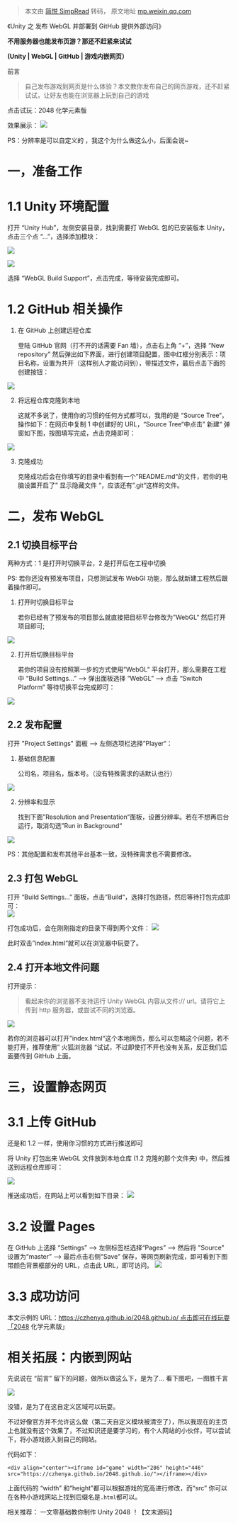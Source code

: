 > 本文由 [简悦 SimpRead](http://ksria.com/simpread/) 转码， 原文地址 [mp.weixin.qq.com](https://mp.weixin.qq.com/s/a0GP6uzm4vOik4LM0HK8VA)

《Unity 之 发布 WebGL 并部署到 GitHub 提供外部访问》

**不用服务器也能发布页游？那还不赶紧来试试**

**(Unity | WebGL | GitHub | 游戏内嵌网页）**

前言

> 自己发布游戏到网页是什么体验？本文教你发布自己的网页游戏，还不赶紧试试，让好友也能在浏览器上玩到自己的游戏

点击试玩：2048 化学元素版

效果展示： ![](https://mmbiz.qpic.cn/mmbiz_png/MIOAFJuZ00icKfG1xcMzck9EsTLnkxELyrbWKibS9IyezzYycBDUuPicUVkRSFakaBZ9UNRibl14debfO79WR5dj6w/640?wx_fmt=png)

PS：分辨率是可以自定义的 ，我这个为什么做这么小，后面会说~

一，准备工作
======

1.1 Unity 环境配置
==============

打开 “Unity Hub”，左侧安装目录，找到需要打 WebGL 包的已安装版本 Unity，点击三个点 “...”，选择添加模块：

![](https://mmbiz.qpic.cn/mmbiz_png/MIOAFJuZ00icKfG1xcMzck9EsTLnkxELy4T5wbHtRSAxGdgSN4ZACdLcaUia5c4dB86LHrybOLUYPichib4HloEFcw/640?wx_fmt=png)

![](https://mmbiz.qpic.cn/mmbiz_png/MIOAFJuZ00icKfG1xcMzck9EsTLnkxELylRGDQIJLLUPXUHH7rw3CVY3yMqhicSWKIRjKCia5glptLMRHRywAa7VQ/640?wx_fmt=png)

选择 “WebGL Build Support”，点击完成，等待安装完成即可。

1.2 GitHub 相关操作
===============

1.  在 GitHub 上创建远程仓库
    
    登陆 GitHub 官网（打不开的话需要 Fan 墙），点击右上角 “+”，选择 “New repository” 然后弹出如下界面，进行创建项目配置，图中红框分别表示：项目名称，设置为共开（这样别人才能访问到），带描述文件，最后点击下面的创建按钮：
    

![](https://mmbiz.qpic.cn/mmbiz_png/MIOAFJuZ00icKfG1xcMzck9EsTLnkxELyXIr2mwTBF5F3picmX1kIaXQRVHXFZsZLGoYxE08YZ6Yj34VoHq03mjQ/640?wx_fmt=png)

2.  将远程仓库克隆到本地
    
    这就不多说了，使用你的习惯的任何方式都可以，我用的是 “Source Tree“，操作如下：在网页中复制 1 中创建好的 URL，“Source Tree“中点击” 新建“ 弹窗如下图，按图填写完成，点击克隆即可：
    

![](https://mmbiz.qpic.cn/mmbiz_png/MIOAFJuZ00icKfG1xcMzck9EsTLnkxELyxs4BqQJpVtFzEybJlAPzVgNHQVf4dAc0OXUs07Bjg72HY2xV8bEsSg/640?wx_fmt=png)

3.  克隆成功
    
    克隆成功后会在你填写的目录中看到有一个”README.md“的文件，若你的电脑设置开启了” 显示隐藏文件 “，应该还有”.git“这样的文件。
    

二，发布 WebGL
==========

2.1 切换目标平台
----------

两种方式：1 是打开时切换平台，2 是打开后在工程中切换

PS: 若你还没有预发布项目，只想测试发布 WebGl 功能，那么就新建工程然后跟着操作即可。

1.  打开时切换目标平台
    
    若你已经有了预发布的项目那么就直接把目标平台修改为”WebGL“ 然后打开项目即可;
    

![](https://mmbiz.qpic.cn/mmbiz_png/MIOAFJuZ00icKfG1xcMzck9EsTLnkxELyNHuibEulibeufw2ghSDObn5uQdzU7fjrbzMGWaspaZuIQibXictKyCXYibg/640?wx_fmt=png)

2.  打开后切换目标平台
    
    若你的项目没有按照第一步的方式使用”WebGL” 平台打开，那么需要在工程中 “Build Settings...” --> 弹出面板选择 “WebGL” --> 点击 “Switch Platform” 等待切换平台完成即可：
    

![](https://mmbiz.qpic.cn/mmbiz_png/MIOAFJuZ00icKfG1xcMzck9EsTLnkxELyambvMER4Ay88ZUNDqbGf2H87ic9V4lm2D23PLwf6Sn7903M3L0sWmEg/640?wx_fmt=png)

2.2 发布配置
--------

打开 "Project Settings" 面板 --> 左侧选项栏选择”Player“：

1.  基础信息配置
    
    公司名，项目名，版本号。（没有特殊需求的话默认也行）
    

![](https://mmbiz.qpic.cn/mmbiz_png/MIOAFJuZ00icKfG1xcMzck9EsTLnkxELynZMFZoKicmyRTicU2aESHjc935Nt4JgdicrzvJMH7JmMFE8NsibXnyNe5A/640?wx_fmt=png)

2.  分辨率和显示
    
    找到下面”Resolution and Presentation“面板，设置分辨率。若在不想再后台运行，取消勾选”Run in Background“
    

![](https://mmbiz.qpic.cn/mmbiz_png/MIOAFJuZ00icKfG1xcMzck9EsTLnkxELyW15AvW5mPM6ficxibTASibnx8SQVtbHNKzLANeCbtPXUKUck3EwdmRqeQ/640?wx_fmt=png)

PS：其他配置和发布其他平台基本一致，没特殊需求也不需要修改。

2.3 打包 WebGL
------------

打开 “Build Settings...” 面板，点击”Build“，选择打包路径，然后等待打包完成即可：  
![](https://mmbiz.qpic.cn/mmbiz_png/MIOAFJuZ00icKfG1xcMzck9EsTLnkxELyRwzrjnvEI8DibUZunXTtnGSU8ReOSVtOvlSfT8VG9xBy2fzQqbdiapag/640?wx_fmt=png)

打包成功后，会在刚刚指定的目录下得到两个文件： ![](https://mmbiz.qpic.cn/mmbiz_png/MIOAFJuZ00icKfG1xcMzck9EsTLnkxELySXXhicxib5maGC5J6PqH7c96SnD7JIJtEUefTwAsJL1l5wOrDtaVqiaiag/640?wx_fmt=png)

此时双击”index.html“就可以在浏览器中玩耍了。

2.4 打开本地文件问题
------------

打开提示：

> 看起来你的浏览器不支持运行 Unity WebGL 内容从文件:// url。请将它上传到 http 服务器，或尝试不同的浏览器。

![](https://mmbiz.qpic.cn/mmbiz_png/MIOAFJuZ00icKfG1xcMzck9EsTLnkxELyXmHKFgwgD2vSH8ZFWmZZppQuEMSC4JxMdqPbc04p1BMROErJXUzDUw/640?wx_fmt=png)

若你的浏览器可以打开”index.html“这个本地网页，那么可以忽略这个问题，若不能打开，推荐使用” 火狐浏览器 “试试，不过即使打不开也没有关系，反正我们后面要传到 GitHub 上面。

三，设置静态网页
========

3.1 上传 GitHub
=============

还是和 1.2 一样，使用你习惯的方式进行推送即可

将 Unity 打包出来 WebGL 文件放到本地仓库 (1.2 克隆的那个文件夹) 中，然后推送到远程仓库即可：

![](https://mmbiz.qpic.cn/mmbiz_png/MIOAFJuZ00icKfG1xcMzck9EsTLnkxELyWAVbOpcHyTN5m0PlfuUx1iciaVnSZmbyJ4vtLialKnvdwPxgTwu5vOkUw/640?wx_fmt=png)

推送成功后，在网站上可以看到如下目录： ![](https://mmbiz.qpic.cn/mmbiz_png/MIOAFJuZ00icKfG1xcMzck9EsTLnkxELyiaUDWkjzdx1GDA33zZeia2J3ybvf1x5uiakZ437WHRKw0V1dDDCa7cwfg/640?wx_fmt=png)

3.2 设置 Pages
============

在 GitHub 上选择 “Settings” --> 左侧标签栏选择“Pages” --> 然后将 "Source" 设置为“master” --> 最后点击右侧“Save” 保存，等网页刷新完成，即可看到下图带颜色背景框部分的 URL，点击此 URL，即可访问。 ![](https://mmbiz.qpic.cn/mmbiz_png/MIOAFJuZ00icKfG1xcMzck9EsTLnkxELyzyImpruAmasRPSkyZTHgycOPL6cnxb7Du0nphHW48KFzNEnB13QKtg/640?wx_fmt=png)

3.3 成功访问
========

本文示例的 URL：https://czhenya.github.io/2048.github.io/ 点击即可在线玩耍「2048 化学元素版」

相关拓展：内嵌到网站
==========

先说说在 “前言” 留下的问题，做所以做这么下，是为了... 看下图吧，一图胜千言

![](https://mmbiz.qpic.cn/mmbiz_png/MIOAFJuZ00icKfG1xcMzck9EsTLnkxELykBfawRC1RC2QDfw4yjwl2NNmhXBYWHicKbwJrKc92aMlv3tUuOsweEQ/640?wx_fmt=png)

没错，是为了在这自定义区域可以玩耍。

不过好像官方并不允许这么做（第二天自定义模块被清空了），所以我现在的主页上也就没有这个效果了，不过知识还是要学习的，有个人网站的小伙伴，可以尝试下，将小游戏嵌入到自己的网站。

代码如下：

```
<div align="center"><iframe id="game" width="286" height="446" src="https://czhenya.github.io/2048.github.io/"></iframe></div>
```

上面代码的 “width” 和“height”都可以根据游戏的宽高进行修改，而“src” 你可以在各种小游戏网站上找到后缀名是`.html`都可以。

相关推荐： 一文零基础教你制作 Unity 2048 ！【文末源码】